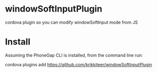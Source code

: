 windowSoftInputPlugin
==================

cordova plugin so you can modify windowSoftInput mode from JS

Install
==================
Assuming the PhoneGap CLI is installed, from the command line run:

cordova plugins add https://github.com/krikkiteer/windowSoftInputPlugin

